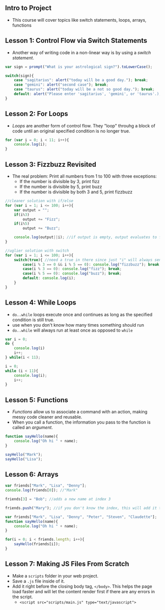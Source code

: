 ## Intro to Project
- This course will cover topics like switch statements, loops, arrays, functions

## Lesson 1: Control Flow via Switch Statements
- Another way of writing code in a non-linear way is by using a *switch statement*.
```javascript
var sign = prompt("What is your astrological sign?").toLowerCase();

switch(sign){
	case "sagitarius": alert("today will be a good day."); break;
	case "gemini": alert("second case"); break;
	case "taurus": alert("today will be a not so good day."); break;
	default: alert("Please enter 'sagitarius', 'gemini', or 'taurus'.); break;
}
```

## Lesson 2: For Loops
- *Loops* are another form of control flow.  They "loop" throuhg a block of code until an original specified condition is no longer true.
```javascript
for (var i = 0; i < 11; i++){
	console.log(i);
}
```

## Lesson 3: Fizzbuzz Revisited
- The real problem: Print all numbers from 1 to 100 with three exceptions:
	- If the number is divisible by 3, print fizz
	- If the number is divisible by 5, print buzz
	- If the number is divisible by both 3 and 5, print fizzbuzz

```javascript
//cleaner solution with if/else
for (var i = 1; i <= 100; i++){
	var output = "";
	if(i%3)
		output += "Fizz";
	if(i%5)
		output += "Buzz";

	console.log(output||i); //if output is empty, output evaluates to false and i is logged
}

//uglier solution with switch
for (var i = 1; i <= 100; i++){
	switch(true){ //need a true in there since just "i" will always send to default
		case(i % 3 == 0 && i % 5 == 0): console.log("fizzbuzz"); break;
		case(i % 3 == 0): console.log("fizz"); break;
		case(i % 5 == 0): console.log("buzz"); break;
		default: console.log(i); 
	}
}
```

## Lesson 4: While Loops
- `do..while` loops execute once and continues as long as the specified condition is still true.
- use when you don't know how many times something should run
- `do..while` will always run at least once as opposed to `while`
```javascript
var i = 0;
do {
	console.log(i)
	i++;
} while(i < 11);

i = 0;
while (i < 11){
	console.log(i);
	i++;
}
```

## Lesson 5: Functions
- *Functions* allow us to associate a command with an action, making messy code cleaner and reusable.
- When you call a function, the information you pass to the function is called an *argument*.
```javascript
function sayHello(name){
	console.log("Oh hi " + name);
}

sayHello("Mark");
sayHello("Lisa");
```

## Lesson 6: Arrays
```javascript
var friends["Mark", "Lisa", "Denny"];
console.log(friends[0]); //"Mark"

friends[3] = "Bob"; //adds a new name at index 3

friends.push("Mary"); //if you don't know the index, this will add it to the end
```

```javascript
var friends["Mark", "Lisa", "Denny", "Peter", "Steven", "Claudette"];
function sayHello(name){
	console.log("Oh hi " + name);
}

for(i = 0; i < friends.length; i++){
	sayHello(friends[i]);
}
```

## Lesson 7: Making JS Files From Scratch
- Make a `scripts` folder in your web project.
- Save a `.js` file inside of it.
- Add it right before the closing body tag, `</body>`.  This helps the page load faster and will let the content render first if there are any errors in the script.
	- `<script src="scripts/main.js" type="text/javascript">`